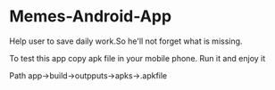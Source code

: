 # Memes-Android-App
Help user to save  daily work.So he'll not forget what is missing.

To test this app copy apk file in your mobile phone.
Run it and enjoy it

Path 
app->build->outpputs->apks->.apkfile
